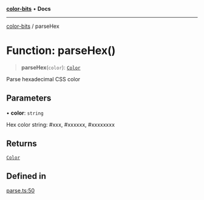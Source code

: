 [**color-bits**](../README.md) • **Docs**

***

[color-bits](../globals.md) / parseHex

# Function: parseHex()

> **parseHex**(`color`): [`Color`](../type-aliases/Color.md)

Parse hexadecimal CSS color

## Parameters

• **color**: `string`

Hex color string: #xxx, #xxxxxx, #xxxxxxxx

## Returns

[`Color`](../type-aliases/Color.md)

## Defined in

[parse.ts:50](https://github.com/romgrk/color-bits/blob/70d99503f1d547f1c592a245f7764ed94817ccb5/src/parse.ts#L50)
